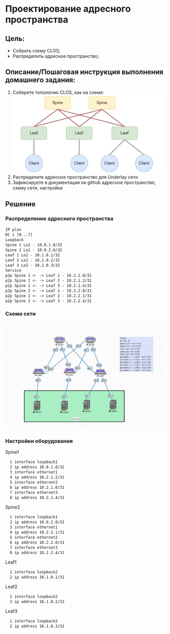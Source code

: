   # Проектирование адресного пространства

## Цель:
- Собрать схему CLOS;
- Распределить адресное пространство;

## Описание/Пошаговая инструкция выполнения домашнего задания:

1) Соберете топологию CLOS, как на схеме:
   ![Задание](img1.png)
3) Распределите адресное пространство для Underlay сети
4) Зафиксируете в документации на github адресное пространство, схему сети, настройки

## Решение

### Распределение адресного пространства

    IP plan
    DC 1 [0...7]
    Loopback
    Spine 1 Lo1 - 10.0.1.0/32
    Spine 2 Lo1 - 10.0.2.0/32
    Leaf 1 Lo2 - 10.1.0.1/32
    Leaf 2 Lo2 - 10.1.0.2/32
    Leaf 3 Lo2 - 10.1.0.3/32
    Service
    p2p Spine 1 <- -> Leaf 1 - 10.2.1.0/31
    p2p Spine 1 <- -> Leaf 2 - 10.2.1.2/31
    p2p Spine 1 <- -> Leaf 3 - 10.2.1.4/31
    p2p Spine 2 <- -> Leaf 1 - 10.2.2.0/31
    p2p Spine 2 <- -> Leaf 2 - 10.2.2.1/31
    p2p Spine 2 <- -> Leaf 3 - 10.2.2.4/31


### Схема сети

![Схема сети](img2.png)

### Настройки оборудования

Spine1

      1 interface loopback1
      2 ip address 10.0.1.0/32
      3 interface ethernet1 
      4 ip address 10.2.1.2/31
      5 interface ethernet2
      6 ip address 10.2.1.0/31
      7 interface ethernet3
      8 ip address 10.2.1.4/31
      
Spine2    

      1 interface loopback1
      2 ip address 10.0.2.0/32
      3 interface ethernet1 
      4 ip address 10.2.2.1/31
      5 interface ethernet2
      6 ip address 10.2.2.0/31
      7 interface ethernet3
      8 ip address 10.2.2.4/31

Leaf1

      1 interface loopback2
      2 ip address 10.1.0.1/32

Leaf2

      1 interface loopback2
      2 ip address 10.1.0.2/32

Leaf3

      1 interface loopback2
      2 ip address 10.1.0.3/32
